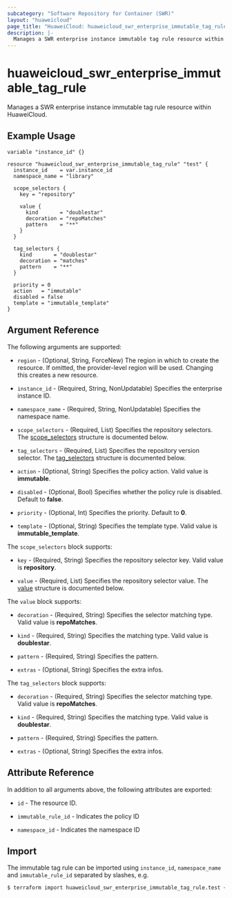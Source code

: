 ```yaml
---
subcategory: "Software Repository for Container (SWR)"
layout: "huaweicloud"
page_title: "HuaweiCloud: huaweicloud_swr_enterprise_immutable_tag_rule"
description: |-
  Manages a SWR enterprise instance immutable tag rule resource within HuaweiCloud.
---
```


# huaweicloud_swr_enterprise_immutable_tag_rule

Manages a SWR enterprise instance immutable tag rule resource within HuaweiCloud.

## Example Usage

```hcl
variable "instance_id" {}

resource "huaweicloud_swr_enterprise_immutable_tag_rule" "test" {
  instance_id    = var.instance_id
  namespace_name = "library"

  scope_selectors {
    key = "repository"

    value {   
      kind       = "doublestar"
      decoration = "repoMatches"
      pattern    = "**"
    }
  }

  tag_selectors {
    kind       = "doublestar"
    decoration = "matches"
    pattern    = "**"
  }

  priority = 0
  action   = "immutable"
  disabled = false
  template = "immutable_template"
}
```

## Argument Reference

The following arguments are supported:

* `region` - (Optional, String, ForceNew) The region in which to create the resource.
  If omitted, the provider-level region will be used.
  Changing this creates a new resource.

* `instance_id` - (Required, String, NonUpdatable) Specifies the enterprise instance ID.

* `namespace_name` - (Required, String, NonUpdatable) Specifies the namespace name.

* `scope_selectors` - (Required, List) Specifies the repository selectors.
  The [scope_selectors](#block--scope_selectors) structure is documented below.

* `tag_selectors` - (Required, List) Specifies the repository version selector.
  The [tag_selectors](#block--tag_selectors) structure is documented below.

* `action` - (Optional, String) Specifies the policy action. Valid value is **immutable**.

* `disabled` - (Optional, Bool) Specifies whether the policy rule is disabled. Default to **false**.

* `priority` - (Optional, Int) Specifies the priority. Default to **0**.

* `template` - (Optional, String) Specifies the template type. Valid value is **immutable_template**.

<a name="block--scope_selectors"></a>
The `scope_selectors` block supports:

* `key` - (Required, String) Specifies the repository selector key. Valid value is **repository**.

* `value` - (Required, List) Specifies the repository selector value.
  The [value](#block--scope_selectors--value) structure is documented below.

<a name="block--scope_selectors--value"></a>
The `value` block supports:

* `decoration` - (Required, String) Specifies the selector matching type. Valid value is **repoMatches**.

* `kind` - (Required, String) Specifies the matching type. Valid value is **doublestar**.

* `pattern` - (Required, String) Specifies the pattern.

* `extras` - (Optional, String) Specifies the extra infos.

<a name="block--tag_selectors"></a>
The `tag_selectors` block supports:

* `decoration` - (Required, String) Specifies the selector matching type. Valid value is **repoMatches**.

* `kind` - (Required, String) Specifies the matching type. Valid value is **doublestar**.

* `pattern` - (Required, String) Specifies the pattern.

* `extras` - (Optional, String) Specifies the extra infos.

## Attribute Reference

In addition to all arguments above, the following attributes are exported:

* `id` - The resource ID.

* `immutable_rule_id` - Indicates the policy ID

* `namespace_id` - Indicates the namespace ID

## Import

The immutable tag rule can be imported using `instance_id`, `namespace_name` and `immutable_rule_id` separated by
slashes, e.g.

```bash
$ terraform import huaweicloud_swr_enterprise_immutable_tag_rule.test <instance_id>/<namespace_name>/<immutable_rule_id>
```
